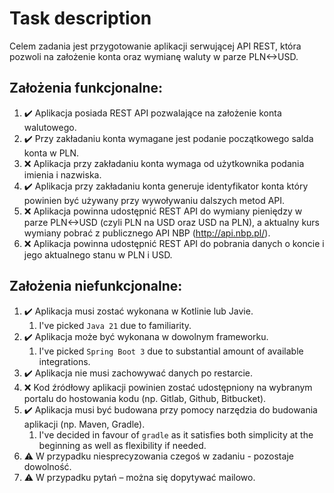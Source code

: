 # Task description

Celem zadania jest przygotowanie aplikacji serwującej API REST, która pozwoli na założenie konta oraz wymianę waluty w parze PLN<->USD.

## Założenia funkcjonalne:

1. ✔️ Aplikacja posiada REST API pozwalające na założenie konta walutowego.
2. ✔️ Przy zakładaniu konta wymagane jest podanie początkowego salda konta w PLN.
3. ❌ Aplikacja przy zakładaniu konta wymaga od użytkownika podania imienia i nazwiska.
4. ✔️ Aplikacja przy zakładaniu konta generuje identyfikator konta który powinien być używany przy wywoływaniu dalszych metod API.
5. ❌ Aplikacja powinna udostępnić REST API do wymiany pieniędzy w parze PLN<->USD (czyli PLN na USD oraz USD na PLN), a aktualny kurs wymiany pobrać z publicznego API NBP (http://api.nbp.pl/).
6. ❌ Aplikacja powinna udostępnić REST API do pobrania danych o koncie i jego aktualnego stanu w PLN i USD.

## Założenia niefunkcjonalne:

1. ✔️ Aplikacja musi zostać wykonana w Kotlinie lub Javie.
    1. I've picked `Java 21` due to familiarity.
2. ✔️ Aplikacja może być wykonana w dowolnym frameworku.
    1. I've picked `Spring Boot 3` due to substantial amount of available integrations.
3. ✔️ Aplikacja nie musi zachowywać danych po restarcie.
4. ❌ Kod źródłowy aplikacji powinien zostać udostępniony na wybranym portalu do hostowania kodu (np. Gitlab, Github, Bitbucket).
5. ✔️ Aplikacja musi być budowana przy pomocy narzędzia do budowania aplikacji (np. Maven, Gradle).
    1. I've decided in favour of `gradle` as it satisfies both simplicity at the beginning as well as flexibility if needed.
6. ⚠️ W przypadku niesprecyzowania czegoś w zadaniu - pozostaje dowolność.
7. ⚠️ W przypadku pytań – można się dopytywać mailowo.

